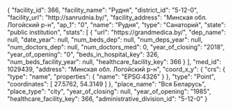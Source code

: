 {
    "facility_id": 366,
    "facility_name": "Рудня",
    "district_id": "5-12-0",
    "facility_url": "http:\/\/sanrudnia.by\/",
    "facility_address": "Минская обл. Логойский р-н",
    "ap_1": "0",
    "name": "Рудня",
    "type": "Санаторий",
    "state": "public institution",
    "stats": [
        {
            "url": "https:\/\/grandmedica.by\/",
            "dep_name": null,
            "date_year": null,
            "num_beds_dep": null,
            "num_deps_year": null,
            "num_doctors_dep": null,
            "num_doctors_med": 0,
            "year_of_closing": "2018",
            "year_of_opening": "0",
            "beds_in_hospital_key": 326,
            "num_beds_facility_year": null,
            "healthcare_facility_key": 366
        }
    ],
    "med_id": 1029439,
    "address": "Минская обл. Логойский р-н",
    "coord_x_y": {
        "crs": {
            "type": "name",
            "properties": {
                "name": "EPSG:4326"
            }
        },
        "type": "Point",
        "coordinates": [
            27.5762,
            54.3149
        ]
    },
    "place_name": "Вся Беларусь",
    "place_type": "city",
    "year_of_closing": null,
    "year_of_opening": "1985",
    "healthcare_facility_key": 366,
    "administrative_division_id": "5-12-0"
}